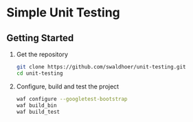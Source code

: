 # Simple Unit Testing

## Getting Started

1. Get the repository

   ```sh
   git clone https://github.com/swaldhoer/unit-testing.git
   cd unit-testing
   ```

1. Configure, build and test the project

   ```sh
   waf configure --googletest-bootstrap
   waf build_bin
   waf build_test
   ```
